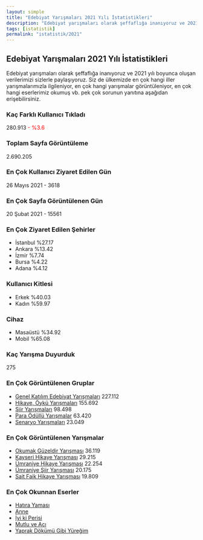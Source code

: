 ```yaml
---
layout: simple
title: "Edebiyat Yarışmaları 2021 Yılı İstatistikleri"
description: "Edebiyat yarışmaları olarak şeffaflığa inanıyoruz ve 2021 yılı boyunca oluşan verilerimizi sizlerle paylaşıyoruz. Siz de ülkemizde en çok hangi iller yarışmalarımızla ilgileniyor, en çok hangi yarışmalar görüntüleniyor, en çok hangi eserlerimiz okumuş vb. pek çok sorunun yanıtına aşağıdan erişebilirsiniz."
tags: [istatistik]
permalink: "istatistik/2021"
---
```


## Edebiyat Yarışmaları 2021 Yılı İstatistikleri

Edebiyat yarışmaları olarak şeffaflığa inanıyoruz ve 2021 yılı boyunca oluşan verilerimizi sizlerle paylaşıyoruz. Siz de ülkemizde en çok hangi iller yarışmalarımızla ilgileniyor, en çok hangi yarışmalar görüntüleniyor, en çok hangi eserlerimiz okumuş vb. pek çok sorunun yanıtına aşağıdan erişebilirsiniz.  

### Kaç Farklı Kullanıcı Tıkladı
280.913  <span style="color:red">- %3.6</span>

### Toplam Sayfa Görüntüleme
2.690.205

### En Çok Kullanıcı Ziyaret Edilen Gün
26 Mayıs 2021 - 3618

### En Çok Sayfa Görüntülenen Gün
20 Şubat 2021 - 15561

### En Çok Ziyaret Edilen Şehirler
- İstanbul %27.17
- Ankara %13.42
- İzmir %7.74
- Bursa %4.22
- Adana %4.12

### Kullanıcı Kitlesi
- Erkek %40.03
- Kadın %59.97

### Cihaz
- Masaüstü %34.92
- Mobil %65.08

### Kaç Yarışma Duyurduk
275

### En Çok Görüntülenen Gruplar
- [Genel Katılım Edebiyat Yarışmaları](https://edebiyatyarismalari.com/genel-edebiyat-yarismalari/) 227.112
- [Hikaye, Öykü Yarışmaları](https://edebiyatyarismalari.com/hikaye-yarismalari/) 155.692
- [Şiir Yarışmaları](https://edebiyatyarismalari.com/siir-yarismalari/) 98.498
- [Para Ödüllü Yarışmalar](https://edebiyatyarismalari.com/para-odullu-yarismalar/) 63.420
- [Senaryo Yarışmaları](https://edebiyatyarismalari.com/senaryo-yarismalari/) 23.049

### En Çok Görüntülenen Yarışmalar
- [Okumak Güzeldir Yarışması](https://edebiyatyarismalari.com/2-okumak-guzeldir-yarismasi) 36.119
- [Kayseri Hikaye Yarışması](https://edebiyatyarismalari.com/5-kayseri-hikaye-yarismasi) 29.215
- [Ümraniye Hikaye Yarışması](https://edebiyatyarismalari.com/umraniye-belediyesi-17-hikaye-yarismasi) 22.254
- [Ümraniye Şiir Yarışması](https://edebiyatyarismalari.com/umraniye-belediyesi-17-siir-yarismasi) 20.175
- [Sait Faik Hikaye Yarışması](https://edebiyatyarismalari.com/1-sait-faik-hikaye-yarismasi) 19.809

### En Çok Okunnan Eserler
- [Hatıra Yaması](https://edebiyatyarismalari.com/bilimkurgu-salgin/hatira-yamasi-oykusu/)
- [Anne](https://edebiyatyarismalari.com/anne-siirleri/anne-siiri/)
- [İyi ki Perisi](https://edebiyatyarismalari.com/peri-masali/iyi-ki-perisi/)
- [Mutlu ve Acı](https://edebiyatyarismalari.com/blog/mutluluk-ve-aci)
- [Yaprak Dökümü Gibi Yüreğim](https://edebiyatyarismalari.com/blog/yaprak-dokumu-gibi-yuregim)
